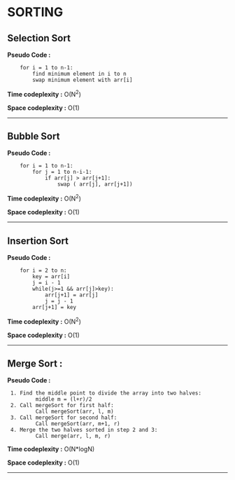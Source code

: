 
# **SORTING**

## **Selection Sort**
**Pseudo Code :**
<br>
```
    for i = 1 to n-1:
        find minimum element in i to n
        swap minimum element with arr[i]
```
**Time codeplexity :**  O(N<sup>2</sup>)

**Space codeplexity :** O(1)

<hr>

## **Bubble Sort**
**Pseudo Code :**
<br>
```
    for i = 1 to n-1:
        for j = 1 to n-i-1:
            if arr[j] > arr[j+1]:
                swap ( arr[j], arr[j+1])
```
**Time codeplexity :**  O(N<sup>2</sup>)

**Space codeplexity :** O(1)
<hr>

## **Insertion Sort**
**Pseudo Code :**
<br>
```
    for i = 2 to n:
        key = arr[i]
        j = i - 1
        while(j>=1 && arr[j]>key):
            arr[j+1] = arr[j]
            j = j - 1
        arr[j+1] = key
```
**Time codeplexity :**  O(N<sup>2</sup>)

**Space codeplexity :** O(1)
<hr>

## **Merge Sort :**
**Pseudo Code :**
<br>



     1. Find the middle point to divide the array into two halves:  
             middle m = (l+r)/2
     2. Call mergeSort for first half:   
             Call mergeSort(arr, l, m)
     3. Call mergeSort for second half:
             Call mergeSort(arr, m+1, r)
     4. Merge the two halves sorted in step 2 and 3:
             Call merge(arr, l, m, r)
             
   **Time codeplexity :** O(N*logN)
   
   **Space codeplexity :** O(1)
 <hr>  
